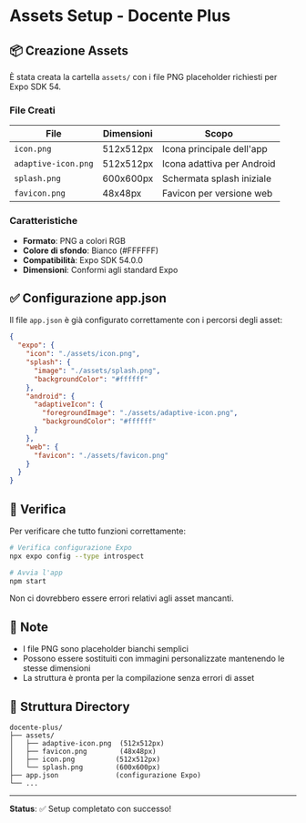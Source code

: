 # Assets Setup - Docente Plus

## 📦 Creazione Assets

È stata creata la cartella `assets/` con i file PNG placeholder richiesti per Expo SDK 54.

### File Creati

| File | Dimensioni | Scopo |
|------|-----------|-------|
| `icon.png` | 512x512px | Icona principale dell'app |
| `adaptive-icon.png` | 512x512px | Icona adattiva per Android |
| `splash.png` | 600x600px | Schermata splash iniziale |
| `favicon.png` | 48x48px | Favicon per versione web |

### Caratteristiche

- **Formato**: PNG a colori RGB
- **Colore di sfondo**: Bianco (#FFFFFF)
- **Compatibilità**: Expo SDK 54.0.0
- **Dimensioni**: Conformi agli standard Expo

## ✅ Configurazione app.json

Il file `app.json` è già configurato correttamente con i percorsi degli asset:

```json
{
  "expo": {
    "icon": "./assets/icon.png",
    "splash": {
      "image": "./assets/splash.png",
      "backgroundColor": "#ffffff"
    },
    "android": {
      "adaptiveIcon": {
        "foregroundImage": "./assets/adaptive-icon.png",
        "backgroundColor": "#ffffff"
      }
    },
    "web": {
      "favicon": "./assets/favicon.png"
    }
  }
}
```

## 🚀 Verifica

Per verificare che tutto funzioni correttamente:

```bash
# Verifica configurazione Expo
npx expo config --type introspect

# Avvia l'app
npm start
```

Non ci dovrebbero essere errori relativi agli asset mancanti.

## 📝 Note

- I file PNG sono placeholder bianchi semplici
- Possono essere sostituiti con immagini personalizzate mantenendo le stesse dimensioni
- La struttura è pronta per la compilazione senza errori di asset

## 🎯 Struttura Directory

```
docente-plus/
├── assets/
│   ├── adaptive-icon.png  (512x512px)
│   ├── favicon.png        (48x48px)
│   ├── icon.png          (512x512px)
│   └── splash.png        (600x600px)
├── app.json              (configurazione Expo)
└── ...
```

---

**Status**: ✅ Setup completato con successo!
